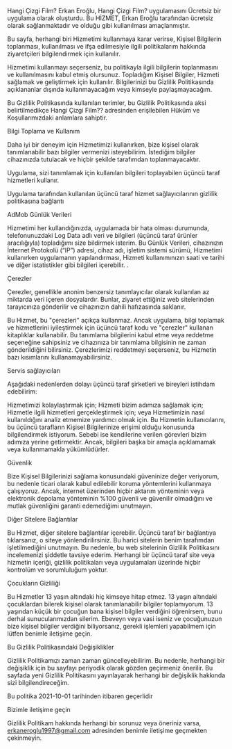 Hangi Çizgi Film?
Erkan Eroğlu, Hangi Çizgi Film? uygulamasını Ücretsiz bir uygulama olarak oluşturdu. Bu HİZMET, Erkan Eroğlu tarafından ücretsiz olarak sağlanmaktadır ve olduğu gibi kullanılması amaçlanmıştır.

Bu sayfa, herhangi biri Hizmetimi kullanmaya karar verirse, Kişisel Bilgilerin toplanması, kullanılması ve ifşa edilmesiyle ilgili politikalarım hakkında ziyaretçileri bilgilendirmek için kullanılır.

Hizmetimi kullanmayı seçerseniz, bu politikayla ilgili bilgilerin toplanmasını ve kullanılmasını kabul etmiş olursunuz. Topladığım Kişisel Bilgiler, Hizmeti sağlamak ve geliştirmek için kullanılır. Bilgilerinizi bu Gizlilik Politikasında açıklananlar dışında kullanmayacağım veya kimseyle paylaşmayacağım.

Bu Gizlilik Politikasında kullanılan terimler, bu Gizlilik Politikasında aksi belirtilmedikçe Hangi Çizgi Film?? adresinden erişilebilen Hüküm ve Koşullarımızdaki anlamlara sahiptir.

Bilgi Toplama ve Kullanım

Daha iyi bir deneyim için Hizmetimizi kullanırken, bize kişisel olarak tanımlanabilir bazı bilgiler vermenizi isteyebilirim. İstediğim bilgiler cihazınızda tutulacak ve hiçbir şekilde tarafımdan toplanmayacaktır.

Uygulama, sizi tanımlamak için kullanılan bilgileri toplayabilen üçüncü taraf hizmetleri kullanır.

Uygulama tarafından kullanılan üçüncü taraf hizmet sağlayıcılarının gizlilik politikasına bağlantı

AdMob Günlük Verileri

Hizmetimi her kullandığınızda, uygulamada bir hata olması durumunda, telefonunuzdaki Log Data adlı veri ve bilgileri (üçüncü taraf ürünler aracılığıyla) topladığımı size bildirmek isterim. Bu Günlük Verileri, cihazınızın İnternet Protokolü (“IP”) adresi, cihaz adı, işletim sistemi sürümü, Hizmetimi kullanırken uygulamanın yapılandırması, Hizmeti kullanımınızın saati ve tarihi ve diğer istatistikler gibi bilgileri içerebilir. .

Çerezler

Çerezler, genellikle anonim benzersiz tanımlayıcılar olarak kullanılan az miktarda veri içeren dosyalardır. Bunlar, ziyaret ettiğiniz web sitelerinden tarayıcınıza gönderilir ve cihazınızın dahili hafızasında saklanır.

Bu Hizmet, bu "çerezleri" açıkça kullanmaz. Ancak uygulama, bilgi toplamak ve hizmetlerini iyileştirmek için üçüncü taraf kodu ve "çerezler" kullanan kitaplıklar kullanabilir. Bu tanımlama bilgilerini kabul etme veya reddetme seçeneğine sahipsiniz ve cihazınıza bir tanımlama bilgisinin ne zaman gönderildiğini bilirsiniz. Çerezlerimizi reddetmeyi seçerseniz, bu Hizmetin bazı kısımlarını kullanamayabilirsiniz.

Servis sağlayıcıları

Aşağıdaki nedenlerden dolayı üçüncü taraf şirketleri ve bireyleri istihdam edebilirim:

Hizmetimizi kolaylaştırmak için; Hizmeti bizim adımıza sağlamak için; Hizmetle ilgili hizmetleri gerçekleştirmek için; veya Hizmetimizin nasıl kullanıldığını analiz etmemize yardımcı olmak için. Bu Hizmetin kullanıcılarını, bu üçüncü tarafların Kişisel Bilgilerinize erişimi olduğu konusunda bilgilendirmek istiyorum. Sebebi ise kendilerine verilen görevleri bizim adımıza yerine getirmektir. Ancak, bilgileri başka bir amaçla açıklamamak veya kullanmamakla yükümlüdürler.

Güvenlik

Bize Kişisel Bilgilerinizi sağlama konusundaki güveninize değer veriyorum, bu nedenle ticari olarak kabul edilebilir koruma yöntemlerini kullanmaya çalışıyoruz. Ancak, internet üzerinden hiçbir aktarım yönteminin veya elektronik depolama yönteminin %100 güvenli ve güvenilir olmadığını ve mutlak güvenliğini garanti edemediğimi unutmayın.

Diğer Sitelere Bağlantılar

Bu Hizmet, diğer sitelere bağlantılar içerebilir. Üçüncü taraf bir bağlantıya tıklarsanız, o siteye yönlendirilirsiniz. Bu harici sitelerin benim tarafımdan işletilmediğini unutmayın. Bu nedenle, bu web sitelerinin Gizlilik Politikasını incelemenizi şiddetle tavsiye ederim. Herhangi bir üçüncü taraf site veya hizmetin içeriği, gizlilik politikaları veya uygulamaları üzerinde hiçbir kontrolüm ve sorumluluğum yoktur.

Çocukların Gizliliği

Bu Hizmetler 13 yaşın altındaki hiç kimseye hitap etmez. 13 yaşın altındaki çocuklardan bilerek kişisel olarak tanımlanabilir bilgiler toplamıyorum. 13 yaşından küçük bir çocuğun bana kişisel bilgiler verdiğini öğrenirsem, bunu derhal sunucularımızdan silerim. Ebeveyn veya vasi iseniz ve çocuğunuzun bize kişisel bilgiler verdiğini biliyorsanız, gerekli işlemleri yapabilmem için lütfen benimle iletişime geçin.

Bu Gizlilik Politikasındaki Değişiklikler

Gizlilik Politikamızı zaman zaman güncelleyebilirim. Bu nedenle, herhangi bir değişiklik için bu sayfayı periyodik olarak gözden geçirmeniz önerilir. Bu sayfada yeni Gizlilik Politikasını yayınlayarak herhangi bir değişiklik hakkında sizi bilgilendireceğim.

Bu politika 2021-10-01 tarihinden itibaren geçerlidir

Bizimle iletişime geçin

Gizlilik Politikam hakkında herhangi bir sorunuz veya öneriniz varsa, erkaneroglu1997@gmail.com adresinden benimle iletişime geçmekten çekinmeyin.
